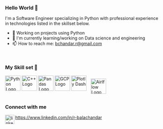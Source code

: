 <!-- 
**rbalachandar/rbalachandar** is a ✨ _special_ ✨ repository because its `README.md` (this file) appears on your GitHub profile.

Here are some ideas to get you started:

- 🔭 I’m currently working on ...
- 🌱 I’m currently learning ...
- 👯 I’m looking to collaborate on ...
- 🤔 I’m looking for help with ...
- 💬 Ask me about ...
- 📫 How to reach me: ...
- 😄 Pronouns: ...
- ⚡ Fun fact: ...
-->

### Hello World 👋
I'm a Software Engineer specializing in Python with professional experience in technologies listed in the skillset below.
- 🔭 Working on projects using Python
- 🌱 I'm currently learning/working on Data science and engineering
- 📫 How to reach me: bchandar.r@gmail.com
<br>
 
### My Skill set 🧰 
<div id="content">
    <img style=”margin: 10px” src="https://cdn.worldvectorlogo.com/logos/python-5.svg" alt="Python Logo" align="top" height="50"/>
    <img style=”margin: 10px” src="https://cdn.worldvectorlogo.com/logos/c.svg" alt="C++ Logo" align="top" height="50"/>
    <img style=”margin: 10px” src="https://pandas.pydata.org/static/img/pandas.svg" alt="Pandas Logo" align="top" height="50"/>
    <img style=”margin: 10px” src="https://cdn.worldvectorlogo.com/logos/google-cloud-3.svg" alt="GCP Logo" align="top" height="50"/>
    <img style=”margin: 10px” src="https://plotly-marketing-website.cdn.prismic.io/plotly-marketing-website/948b6663-9429-4bd6-a4cc-cb33231d4532_logo-plotly.svg" alt="Plotly Dash" align="top" height="50"/>
    <img style="margin: 10px" src="https://airflow.apache.org/images/feature-image.png" alt="Airlflow Logo" align="top" height="50"/>
</div>

### Connect with me
<img align="left" alt="linked-in" src="https://cdn.worldvectorlogo.com/logos/linkedin-icon.svg" width="30" height="30" /> https://www.linkedin.com/in/r-balachandar
<br>
<br>

